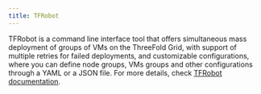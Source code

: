 ```yaml
---
title: TFRobot
---
```


TFRobot is a command line interface tool that offers simultaneous mass deployment of groups of VMs on the ThreeFold Grid, with support of multiple retries for failed deployments, and customizable configurations, where you can define node groups, VMs groups and other configurations through a YAML or a JSON file. For more details, check [TFRobot documentation](https://manual.grid.tf/documentation/dashboard/solutions/tfrobot.html).
